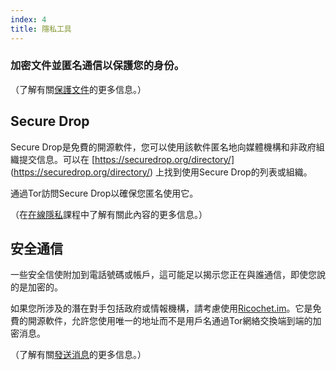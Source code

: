 ```yaml
---
index: 4
title: 隱私工具
---
```

### 加密文件並匿名通信以保護您的身份。

（了解有關[保護文件](umbrella://information/protecting-files)的更多信息。）

## Secure Drop 

Secure Drop是免費的開源軟件，您可以使用該軟件匿名地向媒體機構和非政府組織提交信息。可以在
[https://securedrop.org/directory/]
(https://securedrop.org/directory/)
上找到使用Secure Drop的列表或組織。

通過Tor訪問Secure Drop以確保您匿名使用它。

（在[在線隱私](umbrella://communications/online-privacy/advanced)課程中了解有關此內容的更多信息。）

## 安全通信

一些安全信使附加到電話號碼或帳戶，這可能足以揭示您正在與誰通信，即使您說的是加密的。

如果您所涉及的潛在對手包括政府或情報機構，請考慮使用[Ricochet.im](https://ricochet.im/)。它是免費的開源軟件，允許您使用唯一的地址而不是用戶名通過Tor網絡交換端到端的加密消息。

（了解有關[發送消息](umbrella://communications/sending-a-message)的更多信息。）